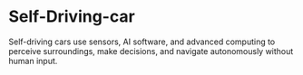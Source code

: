 # Self-Driving-car
Self-driving cars use sensors, AI software, and advanced computing to perceive surroundings, make decisions, and navigate autonomously without human input.
